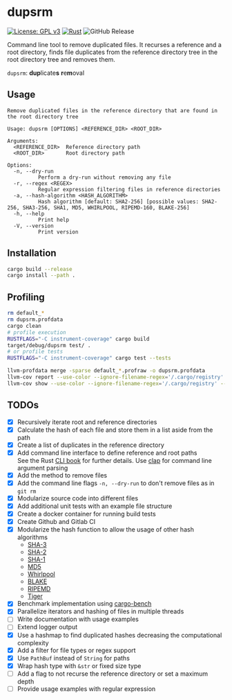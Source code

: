 # dupsrm

[![License: GPL v3](https://img.shields.io/badge/License-GPLv3-blue.svg)](https://www.gnu.org/licenses/gpl-3.0)
[![Rust](https://github.com/tf-maam/dupsrm/actions/workflows/rust.yml/badge.svg)](https://github.com/tf-maam/dupsrm/actions/workflows/rust.yml)
![GitHub Release](https://img.shields.io/github/v/release/tf-maam/dupsrm)

Command line tool to remove duplicated files.
It recurses a reference and a root directory, finds file duplicates from the reference directory tree in the root directory tree and removes them.

`dupsrm`: **dup**licate**s** **r**e**m**oval

## Usage

```text
Remove duplicated files in the reference directory that are found in the root directory tree

Usage: dupsrm [OPTIONS] <REFERENCE_DIR> <ROOT_DIR>

Arguments:
  <REFERENCE_DIR>  Reference directory path
  <ROOT_DIR>       Root directory path

Options:
  -n, --dry-run
          Perform a dry-run without removing any file
  -r, --regex <REGEX>
          Regular expression filtering files in reference directories
  -a, --hash-algorithm <HASH_ALGORITHM>
          Hash algorithm [default: SHA2-256] [possible values: SHA2-256, SHA3-256, SHA1, MD5, WHIRLPOOL, RIPEMD-160, BLAKE-256]
  -h, --help
          Print help
  -V, --version
          Print version
```

## Installation

```bash
cargo build --release
cargo install --path .
```

## Profiling

```bash
rm default_* 
rm dupsrm.profdata
cargo clean
# profile execution
RUSTFLAGS="-C instrument-coverage" cargo build
target/debug/dupsrm test/ .
# or profile tests
RUSTFLAGS="-C instrument-coverage" cargo test --tests

llvm-profdata merge -sparse default_*.profraw -o dupsrm.profdata
llvm-cov report --use-color --ignore-filename-regex='/.cargo/registry' --instr-profile=dupsrm.profdata --object target/debug/dupsrm
llvm-cov show --use-color --ignore-filename-regex='/.cargo/registry' --instr-profile=dupsrm.profdata --object target/debug/dupsrm
```

## TODOs

- [x] Recursively iterate root and reference directories
- [x] Calculate the hash of each file and store them in a list aside from the path
- [x] Create a list of duplicates in the reference directory
- [x] Add command line interface to define reference and root paths \
    See the Rust [CLI book](https://rust-cli.github.io/book/index.html) for further details.
    Use [clap](https://docs.rs/clap/latest/clap/) for command line argument parsing
- [x] Add the method to remove files
- [x] Add the command line flags `-n, --dry-run` to don't remove files as in `git rm`
- [x] Modularize source code into different files
- [x] Add additional unit tests with an example file structure
- [x] Create a docker container for running build tests
- [x] Create Github and Gitlab CI
- [x] Modularize the hash function to allow the usage of other hash algorithms
  - [SHA-3](https://docs.rs/sha3/latest/sha3/)
  - [SHA-2](https://docs.rs/sha1/latest/sha1/)
  - [SHA-1](https://docs.rs/sha2/latest/sha2/)
  - [MD5](https://docs.rs/md5/latest/md5/)
  - [Whirlpool](https://docs.rs/whirlpool/latest/whirlpool/)
  - [BLAKE](https://docs.rs/blake/latest/blake/)
  - [RIPEMD](https://docs.rs/ripemd/latest/ripemd/)
  - [Tiger](https://docs.rs/tiger/latest/tiger/)
- [x] Benchmark implementation using [cargo-bench](https://doc.rust-lang.org/cargo/commands/cargo-bench.html)
- [x] Parallelize iterators and hashing of files in multiple threads
- [ ] Write documentation with usage examples
- [ ] Extend logger output
- [x] Use a hashmap to find duplicated hashes decreasing the computational complexity
- [x] Add a filter for file types or regex support
- [x] Use `PathBuf` instead of `String` for paths
- [x] Wrap hash type with `&str` or fixed size type
- [ ] Add a flag to not recurse the reference directory or set a maximum depth
- [ ] Provide usage examples with regular expression
